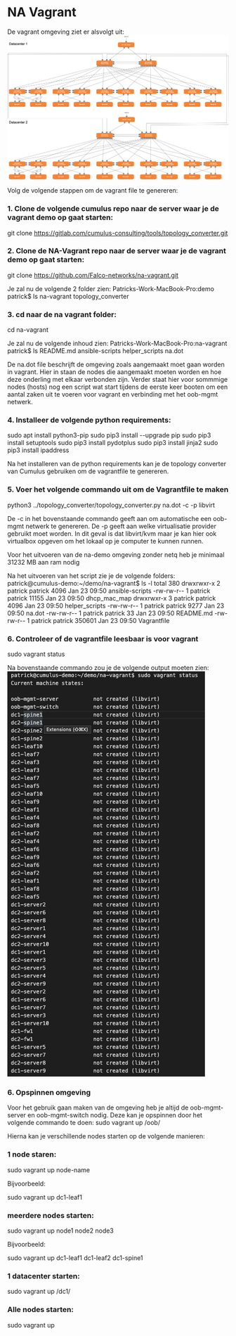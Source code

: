 # NA Vagrant
De vagrant omgeving ziet er alsvolgt uit:
![Vagrant omgeving](./Documentation/vagrant_setup.png "Vagrant omgeving")

Volg de volgende stappen om de vagrant file te genereren:

### 1.  Clone de volgende cumulus repo naar de server waar je de vagrant demo op gaat starten:

git clone https://gitlab.com/cumulus-consulting/tools/topology_converter.git

### 2. Clone de NA-Vagrant repo naar de server waar je de vagrant demo op gaat starten:

git clone https://github.com/Falco-networks/na-vagrant.git

Je zal nu de volgende 2 folder zien: 
Patricks-Work-MacBook-Pro:demo patrick$ ls
na-vagrant		topology_converter

### 3. cd naar de na vagrant folder:

cd na-vagrant

Je zal nu de volgende inhoud zien:
Patricks-Work-MacBook-Pro:na-vagrant patrick$ ls
README.md	ansible-scripts	helper_scripts	na.dot

De na.dot file beschrijft de omgeving zoals aangemaakt moet gaan worden in vagrant. Hier in staan de nodes die aangemaakt moeten worden en hoe deze onderling met elkaar verbonden zijn. Verder staat hier voor sommmige nodes (hosts) nog een script wat start tijdens de eerste keer booten om een aantal zaken uit te voeren voor vagrant en verbinding met het oob-mgmt netwerk.

### 4. Installeer de volgende python requirements:

sudo apt install python3-pip
sudo pip3 install --upgrade pip
sudo pip3 install setuptools
sudo pip3 install pydotplus
sudo pip3 install jinja2
sudo pip3 install ipaddress

Na het installeren van de python requirements kan je de topology converter van Cumulus gebruiken om de vagrantfile te genereren.

### 5. Voer het volgende commando uit om de Vagrantfile te maken

python3 ../topology_converter/topology_converter.py na.dot -c -p libvirt

De -c in het bovenstaande commando geeft aan om automatische een oob-mgmt netwerk te genereren. De -p geeft aan welke virtualisatie provider gebruikt moet worden. In dit geval is dat libvirt/kvm maar je kan hier ook virtualbox opgeven om het lokaal op je computer te kunnen runnen.

Voor het uitvoeren van de na-demo omgeving zonder netq heb je minimaal 31232 MB aan ram nodig

Na het uitvoeren van het script zie je de volgende folders:
patrick@cumulus-demo:~/demo/na-vagrant$ ls -l
total 380
drwxrwxr-x 2 patrick patrick   4096 Jan 23 09:50 ansible-scripts
-rw-rw-r-- 1 patrick patrick  11155 Jan 23 09:50 dhcp_mac_map
drwxrwxr-x 3 patrick patrick   4096 Jan 23 09:50 helper_scripts
-rw-rw-r-- 1 patrick patrick   9277 Jan 23 09:50 na.dot
-rw-rw-r-- 1 patrick patrick     33 Jan 23 09:50 README.md
-rw-rw-r-- 1 patrick patrick 350601 Jan 23 09:50 Vagrantfile

### 6. Controleer of de vagrantfile leesbaar is voor vagrant

sudo vagrant status

Na bovenstaande commando zou je de volgende output moeten zien:
![Vagrant status](./Documentation/vagrant_status.png "Vagrant status")


### 6. Opspinnen omgeving

Voor het gebruik gaan maken van de omgeving heb je altijd de oob-mgmt-server en oob-mgmt-switch nodig. Deze kan je opspinnen door het volgende commando te doen:
sudo vagrant up /oob/

Hierna kan je verschillende nodes starten op de volgende manieren:

### 1 node staren:

sudo vagrant up node-name

Bijvoorbeeld:

sudo vagrant up dc1-leaf1

### meerdere nodes starten:

sudo vagrant up node1 node2 node3

Bijvoorbeeld:

sudo vagrant up dc1-leaf1 dc1-leaf2 dc1-spine1

### 1 datacenter starten:

sudo vagrant up /dc1/

### Alle nodes starten:

sudo vagrant up




